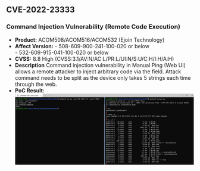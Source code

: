 ## CVE-2022-23333
### Command Injection Vulnerability (Remote Code Execution)
- **Product:** ACOM508/ACOM516/ACOM532 (Ejoin Technology)
- **Affect Version:**
  \- 508-609-900-241-100-020 or below  
  \- 532-609-915-041-100-020 or below
- **CVSS:** 8.8 High (CVSS:3.1/AV:N/AC:L/PR:L/UI:N/S:U/C:H/I:H/A:H)
- **Description**
Command injection vulnerability in Manual Ping (Web UI) allows a remote attacker to inject arbitrary code via the field. Attack command needs to be split as the device only takes 5 strings each time through the web.
- **PoC Result:**
![image](PoC_ReverseShell.jpg)
